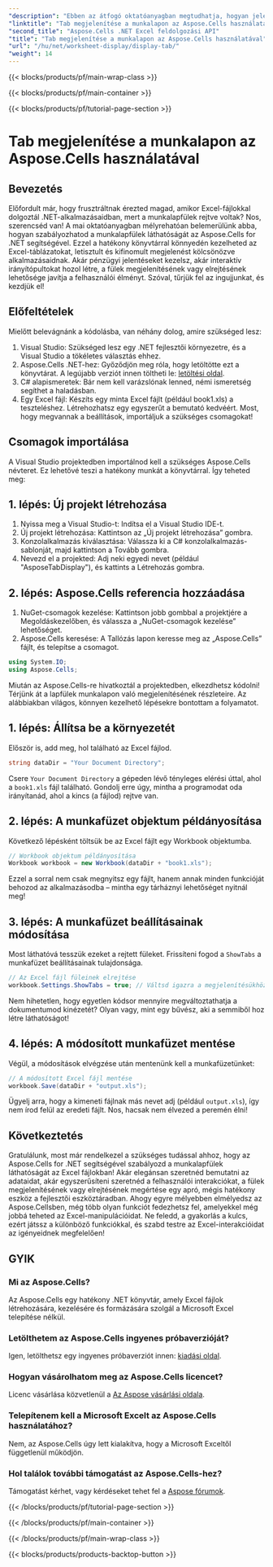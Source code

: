 ```yaml
---
"description": "Ebben az átfogó oktatóanyagban megtudhatja, hogyan jeleníthet meg tabulátorokat egy Excel-munkafüzetben az Aspose.Cells for .NET használatával."
"linktitle": "Tab megjelenítése a munkalapon az Aspose.Cells használatával"
"second_title": "Aspose.Cells .NET Excel feldolgozási API"
"title": "Tab megjelenítése a munkalapon az Aspose.Cells használatával"
"url": "/hu/net/worksheet-display/display-tab/"
"weight": 14
---
```


{{< blocks/products/pf/main-wrap-class >}}

{{< blocks/products/pf/main-container >}}

{{< blocks/products/pf/tutorial-page-section >}}

# Tab megjelenítése a munkalapon az Aspose.Cells használatával

## Bevezetés
Előfordult már, hogy frusztráltnak érezted magad, amikor Excel-fájlokkal dolgoztál .NET-alkalmazásaidban, mert a munkalapfülek rejtve voltak? Nos, szerencséd van! A mai oktatóanyagban mélyrehatóan belemerülünk abba, hogyan szabályozhatod a munkalapfülek láthatóságát az Aspose.Cells for .NET segítségével. Ezzel a hatékony könyvtárral könnyedén kezelheted az Excel-táblázatokat, letisztult és kifinomult megjelenést kölcsönözve alkalmazásaidnak. Akár pénzügyi jelentéseket kezelsz, akár interaktív irányítópultokat hozol létre, a fülek megjelenítésének vagy elrejtésének lehetősége javítja a felhasználói élményt. Szóval, tűrjük fel az ingujjunkat, és kezdjük el!
## Előfeltételek
Mielőtt belevágnánk a kódolásba, van néhány dolog, amire szükséged lesz:
1. Visual Studio: Szükséged lesz egy .NET fejlesztői környezetre, és a Visual Studio a tökéletes választás ehhez.
2. Aspose.Cells .NET-hez: Győződjön meg róla, hogy letöltötte ezt a könyvtárat. A legújabb verziót innen töltheti le: [letöltési oldal](https://releases.aspose.com/cells/net/).
3. C# alapismeretek: Bár nem kell varázslónak lenned, némi ismeretség segíthet a haladásban.
4. Egy Excel fájl: Készíts egy minta Excel fájlt (például book1.xls) a teszteléshez. Létrehozhatsz egy egyszerűt a bemutató kedvéért.
Most, hogy megvannak a beállítások, importáljuk a szükséges csomagokat!
## Csomagok importálása
A Visual Studio projektedben importálnod kell a szükséges Aspose.Cells névteret. Ez lehetővé teszi a hatékony munkát a könyvtárral. Így teheted meg:
## 1. lépés: Új projekt létrehozása
1. Nyissa meg a Visual Studio-t: Indítsa el a Visual Studio IDE-t.
2. Új projekt létrehozása: Kattintson az „Új projekt létrehozása” gombra.
3. Konzolalkalmazás kiválasztása: Válassza ki a C# konzolalkalmazás-sablonját, majd kattintson a Tovább gombra.
4. Nevezd el a projekted: Adj neki egyedi nevet (például "AsposeTabDisplay"), és kattints a Létrehozás gombra.
## 2. lépés: Aspose.Cells referencia hozzáadása 
1. NuGet-csomagok kezelése: Kattintson jobb gombbal a projektjére a Megoldáskezelőben, és válassza a „NuGet-csomagok kezelése” lehetőséget.
2. Aspose.Cells keresése: A Tallózás lapon keresse meg az „Aspose.Cells” fájlt, és telepítse a csomagot.
```csharp
using System.IO;
using Aspose.Cells;
```
Miután az Aspose.Cells-re hivatkoztál a projektedben, elkezdhetsz kódolni!
Térjünk át a lapfülek munkalapon való megjelenítésének részleteire. Az alábbiakban világos, könnyen kezelhető lépésekre bontottam a folyamatot.
## 1. lépés: Állítsa be a környezetét
Először is, add meg, hol található az Excel fájlod.
```csharp
string dataDir = "Your Document Directory";
```
Csere `Your Document Directory` a gépeden lévő tényleges elérési úttal, ahol a `book1.xls` fájl található. Gondolj erre úgy, mintha a programodat oda irányítanád, ahol a kincs (a fájlod) rejtve van.
## 2. lépés: A munkafüzet objektum példányosítása
Következő lépésként töltsük be az Excel fájlt egy Workbook objektumba. 
```csharp
// Workbook objektum példányosítása
Workbook workbook = new Workbook(dataDir + "book1.xls");
```
Ezzel a sorral nem csak megnyitsz egy fájlt, hanem annak minden funkcióját behozod az alkalmazásodba – mintha egy tárháznyi lehetőséget nyitnál meg!
## 3. lépés: A munkafüzet beállításainak módosítása
Most láthatóvá tesszük ezeket a rejtett füleket. Frissíteni fogod a `ShowTabs` a munkafüzet beállításainak tulajdonsága.
```csharp
// Az Excel fájl füleinek elrejtése
workbook.Settings.ShowTabs = true; // Váltsd igazra a megjelenítésükhöz
```
Nem hihetetlen, hogy egyetlen kódsor mennyire megváltoztathatja a dokumentumod kinézetét? Olyan vagy, mint egy bűvész, aki a semmiből hoz létre láthatóságot!
## 4. lépés: A módosított munkafüzet mentése
Végül, a módosítások elvégzése után mentenünk kell a munkafüzetünket:
```csharp
// A módosított Excel fájl mentése
workbook.Save(dataDir + "output.xls");
```
Ügyelj arra, hogy a kimeneti fájlnak más nevet adj (például `output.xls`), így nem írod felül az eredeti fájlt. Nos, hacsak nem élvezed a peremén élni!
## Következtetés
Gratulálunk, most már rendelkezel a szükséges tudással ahhoz, hogy az Aspose.Cells for .NET segítségével szabályozd a munkalapfülek láthatóságát az Excel fájlokban! Akár elegánsan szeretnéd bemutatni az adataidat, akár egyszerűsíteni szeretnéd a felhasználói interakciókat, a fülek megjelenítésének vagy elrejtésének megértése egy apró, mégis hatékony eszköz a fejlesztői eszköztáradban. Ahogy egyre mélyebben elmélyedsz az Aspose.Cellsben, még több olyan funkciót fedezhetsz fel, amelyekkel még jobbá teheted az Excel-manipulációidat. Ne feledd, a gyakorlás a kulcs, ezért játssz a különböző funkciókkal, és szabd testre az Excel-interakcióidat az igényeidnek megfelelően!
## GYIK
### Mi az Aspose.Cells?
Az Aspose.Cells egy hatékony .NET könyvtár, amely Excel fájlok létrehozására, kezelésére és formázására szolgál a Microsoft Excel telepítése nélkül.
### Letölthetem az Aspose.Cells ingyenes próbaverzióját?
Igen, letölthetsz egy ingyenes próbaverziót innen: [kiadási oldal](https://releases.aspose.com/).
### Hogyan vásárolhatom meg az Aspose.Cells licencet?
Licenc vásárlása közvetlenül a [Az Aspose vásárlási oldala](https://purchase.aspose.com/buy).
### Telepítenem kell a Microsoft Excelt az Aspose.Cells használatához?
Nem, az Aspose.Cells úgy lett kialakítva, hogy a Microsoft Exceltől függetlenül működjön.
### Hol találok további támogatást az Aspose.Cells-hez?
Támogatást kérhet, vagy kérdéseket tehet fel a [Aspose fórumok](https://forum.aspose.com/c/cells/9).

{{< /blocks/products/pf/tutorial-page-section >}}

{{< /blocks/products/pf/main-container >}}

{{< /blocks/products/pf/main-wrap-class >}}

{{< blocks/products/products-backtop-button >}}